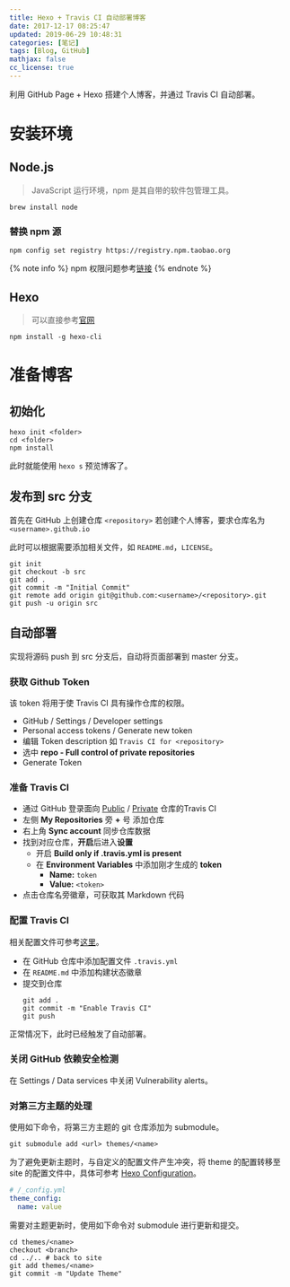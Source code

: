 ```yaml
---
title: Hexo + Travis CI 自动部署博客
date: 2017-12-17 08:25:47
updated: 2019-06-29 10:48:31
categories: [笔记]
tags: [Blog, GitHub]
mathjax: false
cc_license: true
---
```


利用 GitHub Page + Hexo 搭建个人博客，并通过 Travis CI 自动部署。

<!--more-->

# 安装环境

## Node.js
> JavaScript 运行环境，npm 是其自带的软件包管理工具。

```shell
brew install node
```

### 替换 npm 源
```shell
npm config set registry https://registry.npm.taobao.org
```

{% note info %}
npm 权限问题参考[链接](https://docs.npmjs.com/getting-started/fixing-npm-permissions)
{% endnote %}

## Hexo
> 可以直接参考[官网](https://hexo.io/)

```shell
npm install -g hexo-cli
```

# 准备博客

## 初始化

```shell
hexo init <folder>
cd <folder>
npm install
```

此时就能使用 `hexo s` 预览博客了。

## 发布到 src 分支
首先在 GitHub 上创建仓库 `<repository>`
若创建个人博客，要求仓库名为 `<username>.github.io`

此时可以根据需要添加相关文件，如 `README.md`，`LICENSE`。

```shell
git init
git checkout -b src
git add .
git commit -m "Initial Commit"
git remote add origin git@github.com:<username>/<repository>.git
git push -u origin src
```

## 自动部署
实现将源码 push 到 src 分支后，自动将页面部署到 master 分支。

### 获取 Github Token
该 token 将用于使 Travis CI 具有操作仓库的权限。

* GitHub / Settings / Developer settings
* Personal access tokens / Generate new token
* 编辑 Token description 如 `Travis CI for <repository>`
* 选中 **repo - Full control of private repositories**
* Generate Token

### 准备 Travis CI
* 通过 GitHub 登录面向 [Public](https://travis-ci.org/) / [Private](https://travis-ci.com/) 仓库的Travis CI
* 左侧 **My Repositories** 旁 **+** 号 添加仓库
* 右上角 **Sync account** 同步仓库数据
* 找到对应仓库，**开启**后进入**设置**
  * 开启 **Build only if .travis.yml is present**
  * 在 **Environment Variables** 中添加刚才生成的 **token**
    *  **Name:** `token`
    *  **Value:** `<token>`
* 点击仓库名旁徽章，可获取其 Markdown 代码

### 配置 Travis CI
相关配置文件可参考[这里](https://github.com/Lodour/Lodour.github.io)。
* 在 GitHub 仓库中添加配置文件 `.travis.yml`
* 在 `README.md` 中添加构建状态徽章
* 提交到仓库
  ```shell
  git add .
  git commit -m "Enable Travis CI"
  git push
  ```

正常情况下，此时已经触发了自动部署。

### 关闭 GitHub 依赖安全检测
在 Settings / Data services 中关闭 Vulnerability alerts。

### 对第三方主题的处理
使用如下命令，将第三方主题的 git 仓库添加为 submodule。

`git submodule add <url> themes/<name>`

为了避免更新主题时，与自定义的配置文件产生冲突，将 theme 的配置转移至 site 的配置文件中，具体可参考 [Hexo Configuration](https://hexo.io/docs/configuration.html)。

```yaml
# /_config.yml
theme_config:
  name: value
```

需要对主题更新时，使用如下命令对 submodule 进行更新和提交。

```shell
cd themes/<name>
checkout <branch>
cd ../.. # back to site
git add themes/<name>
git commit -m "Update Theme"
```

